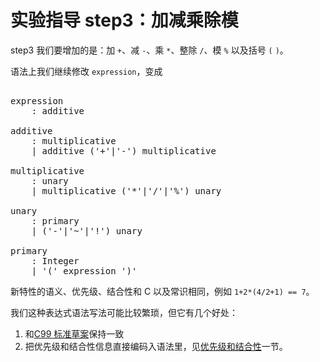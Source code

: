 # 实验指导 step3：加减乘除模
step3 我们要增加的是：加 `+`、减 `-`、乘 `*`、整除 `/`、模 `%` 以及括号 `(` `)`。

语法上我们继续修改 `expression`，变成

<pre id='vimCodeElement'><code></code><div class="changed">
<span class="SpecRuleStart">expression</span>
<span class="SpecRuleIndicator">    :</span> <span class="SpecRule">additive</span>

<span class="SpecRuleStart">additive</span>
<span class="SpecRuleIndicator">    :</span> <span class="SpecRule">multiplicative</span>
<span class="SpecRuleIndicator">    |</span> <span class="SpecRule">additive</span> <span class="SpecOperator">(</span><span class="SpecToken">'+'</span><span class="SpecOperator">|</span><span class="SpecToken">'-'</span><span class="SpecOperator">)</span> <span class="SpecRule">multiplicative</span>

<span class="SpecRuleStart">multiplicative</span>
<span class="SpecRuleIndicator">    :</span> <span class="SpecRule">unary</span>
<span class="SpecRuleIndicator">    |</span> <span class="SpecRule">multiplicative</span> <span class="SpecOperator">(</span><span class="SpecToken">'*'</span><span class="SpecOperator">|</span><span class="SpecToken">'/'</span><span class="SpecOperator">|</span><span class="SpecToken">'%'</span><span class="SpecOperator">)</span> <span class="SpecRule">unary</span>

<span class="SpecRuleStart">unary</span>
<span class="SpecRuleIndicator">    :</span> <span class="SpecRule">primary</span>
<span class="SpecRuleIndicator">    |</span> <span class="SpecOperator">(</span><span class="SpecToken">'-'</span><span class="SpecOperator">|</span><span class="SpecToken">'~'</span><span class="SpecOperator">|</span><span class="SpecToken">'!'</span><span class="SpecOperator">)</span> <span class="SpecRule">unary</span>

<span class="SpecRuleStart">primary</span>
<span class="SpecRuleIndicator">    :</span> <span class="SpecToken">Integer</span>
<span class="SpecRuleIndicator">    |</span> <span class="SpecToken">'('</span> <span class="SpecRule">expression</span> <span class="SpecToken">')'</span>
</div></pre>

新特性的语义、优先级、结合性和 C 以及常识相同，例如 `1+2*(4/2+1) == 7`。

我们这种表达式语法写法可能比较繁琐，但它有几个好处：
1. 和[C99 标准草案](../../REFERENCE.md)保持一致
2. 把优先级和结合性信息直接编码入语法里，见[优先级和结合性](./precedence.md)一节。
